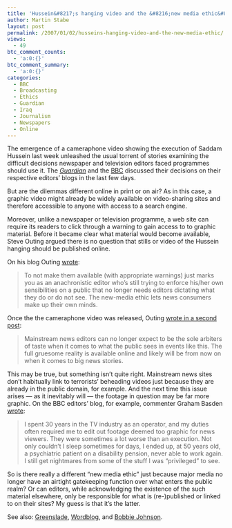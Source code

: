 ```yaml
---
title: 'Hussein&#8217;s hanging video and the &#8216;new media ethic&#8217;'
author: Martin Stabe
layout: post
permalink: /2007/01/02/husseins-hanging-video-and-the-new-media-ethic/
views:
  - 49
btc_comment_counts:
  - 'a:0:{}'
btc_comment_summary:
  - 'a:0:{}'
categories:
  - BBC
  - Broadcasting
  - Ethics
  - Guardian
  - Iraq
  - Journalism
  - Newspapers
  - Online
---
```

The emergence of a cameraphone video showing the execution of Saddam Hussein last week unleashed the usual torrent of stories examining the difficult decisions newspaper and television editors faced programmes should use it. The [*Guardian*][1] and the [BBC][2] discussed their decisions on their respective editors’ blogs in the last few days.

But are the dilemmas different online in print or on air? As in this case, a graphic video might already be widely available on video-sharing sites and therefore accessible to anyone with access to a search engine.

Moreover, unlike a newspaper or television programme, a web site can require its readers to click through a warning to gain access to to graphic material. Before it became clear what material would become available, Steve Outing argued there is no question that stills or video of the Hussein hanging should be published online.

On his blog Outing [wrote][3]:

> To not make them available (with appropriate warnings) just marks you as an anachronistic editor who’s still trying to enforce his/her own sensibilities on a public that no longer needs editors dictating what they do or do not see. The new-media ethic lets news consumers make up their own minds.

Once the the cameraphone video was released, Outing [wrote in a second post][4]:

> Mainstream news editors can no longer expect to be the sole arbiters of taste when it comes to what the public sees in events like this. The full gruesome reality is available online and likely will be from now on when it comes to big news stories.

This may be true, but something isn&#8217;t quite right. Mainstream news sites don’t habitually link to terrorists’ beheading videos just because they are already in the public domain, for example. And the next time this issue arises — as it inevitably will — the footage in question may be far more graphic. On the BBC editors&#8217; blog, for example, commenter Graham Basden [wrote][5]:

> I spent 30 years in the TV industry as an operator, and my duties often required me to edit out footage deemed too graphic for news viewers. They were sometimes a lot worse than an execution. Not only couldn&#8217;t I sleep sometimes for days, I ended up, at 50 years old, a psychiatric patient on a disability pension, never able to work again. I still get nightmares from some of the stuff I was &#8220;privileged&#8221; to see.

So is there really a different “new media ethic” just because major media no longer have an airtight gatekeeping function over what enters the public realm? Or can editors, while acknowledging the existence of the such material elsewhere, only be responsible for what is (re-)published or linked to on their sites? My guess is that it&#8217;s the latter.

See also: [Greenslade][6], [Wordblog][7], and [Bobbie Johnson][8].

 [1]: http://commentisfree.guardian.co.uk/murray_armstrong/2007/01/saddam_on_the_gallows.html
 [2]: http://www.bbc.co.uk/blogs/theeditors/2006/12/saddams_execution.html
 [3]: http://www.steveouting.com/should-editors-publish-saddam-hanging-images-video.html
 [4]: http://www.steveouting.com/it-didnt-take-long-saddam-hanging-video.html
 [5]: http://www.bbc.co.uk/blogs/theeditors/2006/12/saddams_execution.html#c412150
 [6]: http://blogs.guardian.co.uk/greenslade/2007/01/saddams_execution_the_media_de.html
 [7]: http://www.wordblog.co.uk/2007/01/01/millions-are-watching-saddam-die-should-they/
 [8]: http://www.bobbiejohnson.org/?p=738